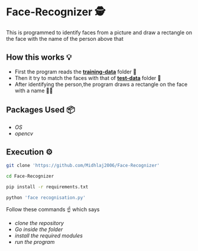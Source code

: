 # Face-Recognizer :detective:
This is programmed to identify faces from a picture and draw a rectangle on the face with the name of the person above that

## How this works :bulb:
+ First the program reads the [**training-data**](https://github.com/Midhlaj2006/Face-Recognizer/tree/main/training-data) folder :file_folder:
+ Then it try to match the faces with that of [**test-data**](https://github.com/Midhlaj2006/Face-Recognizer/tree/main/test-data) folder :open_file_folder:
+ After identifying the person,the program draws a rectangle on the face with a name :sauna_man:

## Packages Used :package:
+ *OS*
+ *opencv*

## Execution :gear:
```bash
git clone 'https://github.com/Midhlaj2006/Face-Recognizer'

cd Face-Recognizer

pip install -r requirements.txt

python 'face recognisation.py'
```
Follow these commands :point_up: which says
+ *clone the repository*
+ *Go inside the folder*
+ *install the required modules*
+ *run the program*
